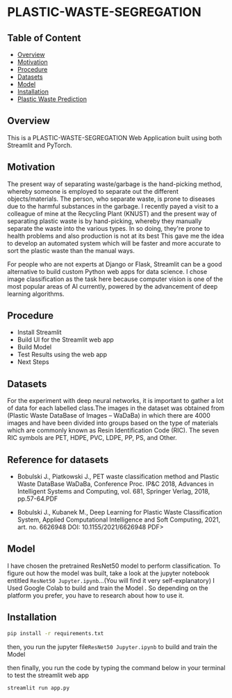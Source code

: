 # PLASTIC-WASTE-SEGREGATION

## Table of Content
  * [Overview](#overview)
  * [Motivation](#motivation)
  * [Procedure](#procedure)
  * [Datasets](#datasets)
  * [Model](#model)
  * [Installation](#installation)
  * [Plastic Waste Prediction](#waste_prediction)
  

## Overview
This is a PLASTIC-WASTE-SEGREGATION Web Application built using both Streamlit and PyTorch.

## Motivation
The present way of separating waste/garbage is the hand-picking method, whereby someone is
employed to separate out the different objects/materials. 
The person, who separate waste, is prone to diseases due to the harmful substances in the garbage. 
I recently payed a visit to a colleague of mine at the Recycling Plant (KNUST) and the present way of separating plastic waste is by hand-picking, whereby they manually separate the waste into the various types.
In so doing, they're prone to health problems and also production is not at its best 
This gave me the idea to develop an automated system which will be faster and more accurate to sort the plastic waste than the manual ways. 



For people who are not experts at Django or Flask, Streamlit can be a good alternative to build custom Python web apps for data science.
I chose image classification as the task here because computer vision is one of the most popular areas of AI currently, powered by the advancement of deep learning algorithms.

## Procedure
  * Install Streamlit
  * Build UI for the Streamlit web app
  * Build Model 
  * Test Results using the web app
  * Next Steps
  

## Datasets
For the experiment with deep neural networks, it is important to gather a lot of data for each labelled class.The images in the dataset was obtained from (Plastic Waste DataBase of Images – WaDaBa) in which there are 4000  images and have been divided into groups based on the type of materials which are commonly  known  as  Resin  Identification  Code  (RIC). The seven  RIC symbols are  PET,  HDPE,  PVC,  LDPE,  PP,  PS, and Other. 
  ## Reference for datasets
 * Bobulski J., Piatkowski J., PET waste classification method and Plastic Waste DataBase WaDaBa, Conference Proc. IP&C 2018, Advances in Intelligent Systems and          Computing, vol. 681, Springer Verlag, 2018, pp.57-64.PDF

* Bobulski J., Kubanek M., Deep Learning for Plastic Waste Classification System, Applied Computational Intelligence and Soft Computing, 2021, art. no. 6626948 DOI:      10.1155/2021/6626948 PDF>


## Model
I have chosen the pretrained ResNet50 model to perform classification. 
To figure out how the model was built, take a look at the jupyter notebook entitled `ResNet50 Jupyter.ipynb`...(You will find it very self-explanatory)
I Used Google Colab to build and train the Model . So depending on the platform you prefer, you have to research about how to use it.


  
## Installation
```bash
pip install -r requirements.txt
```
then, you run the jupyter file`ResNet50 Jupyter.ipynb`  to  build and train the Model 

then finally, you run the code by typing the command below in your terminal to test the streamlit web app
```bash
streamlit run app.py
```


